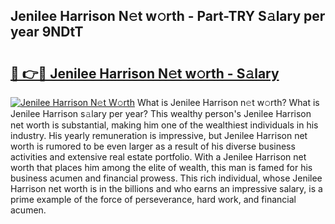 ## Jenilee Harrison N𝚎t w𝚘rth - Part-TRY S𝚊lary per year 9NDtT

# <h2><a href="http://gc05279.nevu.top/?p=Jenilee+Harrison">🔗 👉🔴 Jenilee Harrison N𝚎t w𝚘rth - S𝚊lary</a></h2>

[![Jenilee Harrison N𝚎t W𝚘rth](https://i.imgur.com/Oavwk0R.jpeg)](http://gc05279.nevu.top/?p=Jenilee+Harrison)
What is Jenilee Harrison n𝚎t w𝚘rth? What is Jenilee Harrison s𝚊lary per year?
This wealthy person's Jenilee Harrison net worth is substantial, making him one of the wealthiest individuals in his industry. His yearly remuneration is impressive, but Jenilee Harrison net worth is rumored to be even larger as a result of his diverse business activities and extensive real estate portfolio. With a Jenilee Harrison net worth that places him among the elite of wealth, this man is famed for his business acumen and financial prowess. This rich individual, whose Jenilee Harrison net worth is in the billions and who earns an impressive salary, is a prime example of the force of perseverance, hard work, and financial acumen.
